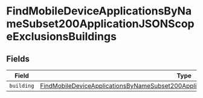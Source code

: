 # FindMobileDeviceApplicationsByNameSubset200ApplicationJSONScopeExclusionsBuildings


## Fields

| Field                                                                                                                                                                                                               | Type                                                                                                                                                                                                                | Required                                                                                                                                                                                                            | Description                                                                                                                                                                                                         |
| ------------------------------------------------------------------------------------------------------------------------------------------------------------------------------------------------------------------- | ------------------------------------------------------------------------------------------------------------------------------------------------------------------------------------------------------------------- | ------------------------------------------------------------------------------------------------------------------------------------------------------------------------------------------------------------------- | ------------------------------------------------------------------------------------------------------------------------------------------------------------------------------------------------------------------- |
| `building`                                                                                                                                                                                                          | [FindMobileDeviceApplicationsByNameSubset200ApplicationJSONScopeExclusionsBuildingsBuilding](../../models/operations/findmobiledeviceapplicationsbynamesubset200applicationjsonscopeexclusionsbuildingsbuilding.md) | :heavy_minus_sign:                                                                                                                                                                                                  | N/A                                                                                                                                                                                                                 |